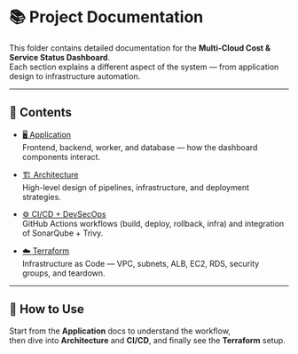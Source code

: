 # 📚 Project Documentation

This folder contains detailed documentation for the **Multi-Cloud Cost & Service Status Dashboard**.  
Each section explains a different aspect of the system — from application design to infrastructure automation.

---

## 📖 Contents

- [🖥️ Application](./application/README.md)  
  Frontend, backend, worker, and database — how the dashboard components interact.  

- [🏗️ Architecture](./architecture/README.md)  
  High-level design of pipelines, infrastructure, and deployment strategies.  

- [⚙️ CI/CD + DevSecOps](./ci-cd/README.md)  
  GitHub Actions workflows (build, deploy, rollback, infra) and integration of SonarQube + Trivy.  

- [☁️ Terraform](./terraform/README.md)  
  Infrastructure as Code — VPC, subnets, ALB, EC2, RDS, security groups, and teardown.  

---

## 🔎 How to Use

Start from the **Application** docs to understand the workflow,  
then dive into **Architecture** and **CI/CD**, and finally see the **Terraform** setup.  
